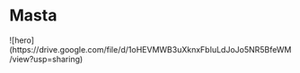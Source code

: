 <h1>Masta</h1>
![hero](https://drive.google.com/file/d/1oHEVMWB3uXknxFbIuLdJoJo5NR5BfeWM/view?usp=sharing)